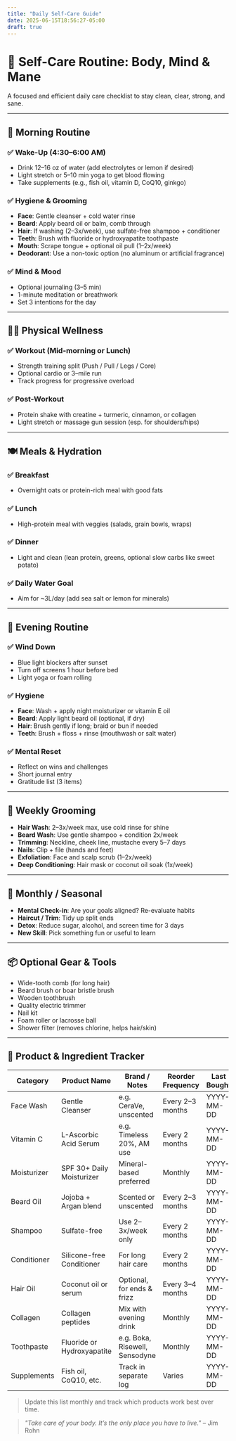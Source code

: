 ```yaml
---
title: "Daily Self-Care Guide"
date: 2025-06-15T18:56:27-05:00
draft: true
---
```


# 🧔 Self-Care Routine: Body, Mind & Mane

A focused and efficient daily care checklist to stay clean, clear, strong, and sane.

---

## 🌅 Morning Routine

### ✅ Wake-Up (4:30–6:00 AM)
- Drink 12–16 oz of water (add electrolytes or lemon if desired)
- Light stretch or 5–10 min yoga to get blood flowing
- Take supplements (e.g., fish oil, vitamin D, CoQ10, ginkgo)

### ✅ Hygiene & Grooming
- **Face**: Gentle cleanser + cold water rinse  
- **Beard**: Apply beard oil or balm, comb through  
- **Hair**: If washing (2–3x/week), use sulfate-free shampoo + conditioner  
- **Teeth**: Brush with fluoride or hydroxyapatite toothpaste  
- **Mouth**: Scrape tongue + optional oil pull (1–2x/week)  
- **Deodorant**: Use a non-toxic option (no aluminum or artificial fragrance)

### ✅ Mind & Mood
- Optional journaling (3–5 min)
- 1-minute meditation or breathwork
- Set 3 intentions for the day

---

## 🏋️‍♂️ Physical Wellness

### ✅ Workout (Mid-morning or Lunch)
- Strength training split (Push / Pull / Legs / Core)
- Optional cardio or 3–mile run
- Track progress for progressive overload

### ✅ Post-Workout
- Protein shake with creatine + turmeric, cinnamon, or collagen
- Light stretch or massage gun session (esp. for shoulders/hips)

---

## 🍽️ Meals & Hydration

### ✅ Breakfast
- Overnight oats or protein-rich meal with good fats

### ✅ Lunch
- High-protein meal with veggies (salads, grain bowls, wraps)

### ✅ Dinner
- Light and clean (lean protein, greens, optional slow carbs like sweet potato)

### ✅ Daily Water Goal
- Aim for ~3L/day (add sea salt or lemon for minerals)

---

## 🌙 Evening Routine

### ✅ Wind Down
- Blue light blockers after sunset
- Turn off screens 1 hour before bed  
- Light yoga or foam rolling

### ✅ Hygiene
- **Face**: Wash + apply night moisturizer or vitamin E oil  
- **Beard**: Apply light beard oil (optional, if dry)  
- **Hair**: Brush gently if long; braid or bun if needed  
- **Teeth**: Brush + floss + rinse (mouthwash or salt water)

### ✅ Mental Reset
- Reflect on wins and challenges
- Short journal entry
- Gratitude list (3 items)

---

## 🧼 Weekly Grooming

- **Hair Wash**: 2–3x/week max, use cold rinse for shine
- **Beard Wash**: Use gentle shampoo + condition 2x/week
- **Trimming**: Neckline, cheek line, mustache every 5–7 days
- **Nails**: Clip + file (hands and feet)
- **Exfoliation**: Face and scalp scrub (1–2x/week)
- **Deep Conditioning**: Hair mask or coconut oil soak (1x/week)

---

## 🧠 Monthly / Seasonal

- **Mental Check-in**: Are your goals aligned? Re-evaluate habits
- **Haircut / Trim**: Tidy up split ends
- **Detox**: Reduce sugar, alcohol, and screen time for 3 days
- **New Skill**: Pick something fun or useful to learn

---

## 📦 Optional Gear & Tools

- Wide-tooth comb (for long hair)
- Beard brush or boar bristle brush
- Wooden toothbrush
- Quality electric trimmer
- Nail kit
- Foam roller or lacrosse ball
- Shower filter (removes chlorine, helps hair/skin)

---

## 🧴 Product & Ingredient Tracker

| Category     | Product Name                  | Brand / Notes                 | Reorder Frequency | Last Bought |
|--------------|-------------------------------|-------------------------------|--------------------|-------------|
| Face Wash     | Gentle Cleanser                | e.g. CeraVe, unscented         | Every 2–3 months   | YYYY-MM-DD  |
| Vitamin C     | L-Ascorbic Acid Serum          | e.g. Timeless 20%, AM use      | Every 2 months     | YYYY-MM-DD  |
| Moisturizer   | SPF 30+ Daily Moisturizer      | Mineral-based preferred        | Monthly            | YYYY-MM-DD  |
| Beard Oil     | Jojoba + Argan blend           | Scented or unscented           | Every 2–3 months   | YYYY-MM-DD  |
| Shampoo       | Sulfate-free                   | Use 2–3x/week only             | Every 2 months     | YYYY-MM-DD  |
| Conditioner   | Silicone-free Conditioner      | For long hair care             | Every 2 months     | YYYY-MM-DD  |
| Hair Oil      | Coconut oil or serum           | Optional, for ends & frizz     | Every 3–4 months   | YYYY-MM-DD  |
| Collagen      | Collagen peptides              | Mix with evening drink         | Monthly            | YYYY-MM-DD  |
| Toothpaste    | Fluoride or Hydroxyapatite     | e.g. Boka, Risewell, Sensodyne | Monthly            | YYYY-MM-DD  |
| Supplements   | Fish oil, CoQ10, etc.          | Track in separate log          | Varies             | YYYY-MM-DD  |

> Update this list monthly and track which products work best over time.

> *"Take care of your body. It’s the only place you have to live."* – Jim Rohn
